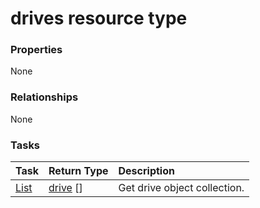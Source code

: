# drives resource type



### Properties
None

### Relationships
None


### Tasks

| Task		   | Return Type	|Description|
|:---------------|:--------|:----------|
|[List](../api/drive_list.md) | [drive](drive.md) [] |Get drive object collection. |

<!-- uuid: 2f239396-1a8f-4365-8185-00421fa34355
2015-10-15 03:41:19 UTC -->
<!-- {
  "type": "#page.annotation",
  "description": "drives resource",
  "keywords": "",
  "section": "documentation",
  "tocPath": ""
}-->